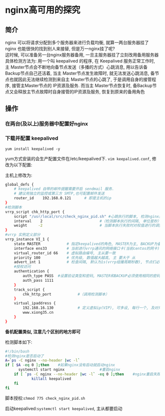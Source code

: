 
# nginx高可用的探究

## 简介

nginx 可以将请求分配到多个服务器来进行负载均衡, 就算一两台服务器挂了 nginx 也能很快的找到别人来接替, 但是万一nginx挂了呢?  
这时候, 可以准备另一台nginx服务器备用, 一旦主服务器挂了立刻改用备用服务器  
具体检测方法为: 用一个叫 keepalived 的程序, 在 Keepalived 服务正常工作时, 主 Master节点会不断地向备节点发送（多播的方式）心跳消息, 用以告诉备Backup节点自己还活着, 当主 Master节点发生故障时, 就无法发送心跳消息, 备节点也就因此无法继续检测到来自主 Master节点的心跳了, 于是调用自身的接管程序, 接管主Master节点的 IP资源及服务. 而当主 Master节点恢复时, 备Backup节点又会释放主节点故障时自身接管的IP资源及服务, 恢复到原来的备用角色

## 操作

### 在两台(及以上)服务器中配置好nginx

### 下载并配置 keepalived

```yum install keepalived -y```

yum方式安装的会生产配置文件在/etc/keepalived下. ```vim keepalived.conf```, 修改为以下配置:

主机上修改为:

```bash
global_defs {
    # keepalived 自带的邮件提醒需要开启 sendmail 服务.
    # 建议用独立的监控或第三方 SMTP,也可配置邮件发送
    router_id    192.168.0.121      # 即是主机的ip
}
#检测脚本
vrrp_script chk_http_port {
    script "/usr/local/src/check_nginx_pid.sh" #心跳执行的脚本, 检测nginx是否启动
    interval    2                          #（检测脚本执行的间隔, 单位是秒）
    weight     -2                          # 当脚本执行失败时对权值进行的调整
}
#vrrp 实例定义部分
vrrp_instance VI_1 {
    state MASTER            # 指定keepalived的角色, MASTER为主, BACKUP为备
    interface ens33         # 当前进行vrrp通讯的网络接口卡(当前centos的网卡) 用ifconfig查看你具体的网卡
    virtual_router_id 66    # 虚拟路由编号, 主从要一致
    priority 100            # 优先级, 数值越大越高, 主 要大于 从
    advert_int 1            # 检查间隔, 默认为1s(vrrp组播周期秒数), 节点们必须一样
    #授权访问
    authentication {
        auth_type PASS  #设置验证类型和密码, MASTER和BACKUP必须使用相同的密码才能正常通信
        auth_pass 1111
    }
    track_script {
        chk_http_port            #（调用检测脚本）
    }
    virtual_ipaddress {
        192.168.16.130           # 定义虚拟ip(VIP), 可多设, 每行一个, 及对外展示的ip
        www.xiong35.cn
    }
}
```

**备机配置类似, 注意几个区别的地方即可**

检测脚本如下:

```bash
#!/bin/bash
#检测nginx是否启动了
A=`ps -C nginx --no-header |wc -l`        
if [ $A -eq 0 ];then    #如果nginx没有启动就启动nginx                        
      systemctl start nginx                #重启nginx
    if [ `ps -C nginx --no-header |wc -l` -eq 0 ];then    #nginx重启失败, 则停掉keepalived服务, 进行VIP转移
            killall keepalived
    fi
fi
```

脚本授权:```chmod 775 check_nginx_pid.sh```

启动keepalived:```systemctl start keepalived```, 主从都要启动 